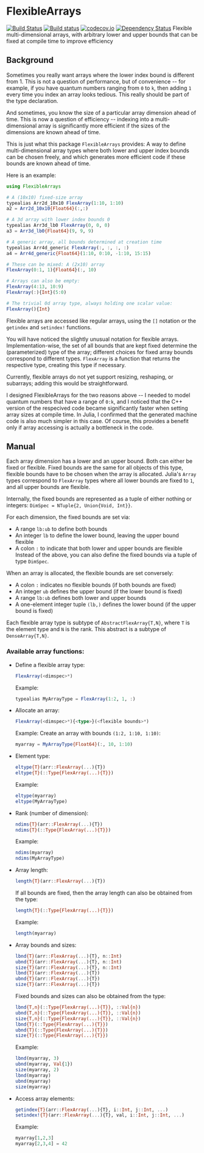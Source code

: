 # FlexibleArrays

[![Build Status](https://travis-ci.org/eschnett/FlexibleArrays.jl.svg?branch=master)](https://travis-ci.org/eschnett/FlexibleArrays.jl)
[![Build status](https://ci.appveyor.com/api/projects/status/2i24ij8n7ong4lxk/branch/master?svg=true)](https://ci.appveyor.com/project/eschnett/flexiblearrays-jl/branch/master)
[![codecov.io](https://codecov.io/github/eschnett/FlexibleArrays.jl/coverage.svg?branch=master)](https://codecov.io/github/eschnett/FlexibleArrays.jl?branch=master)
[![Dependency Status](https://dependencyci.com/github/eschnett/FlexibleArrays.jl/badge)](https://dependencyci.com/github/eschnett/FlexibleArrays.jl)
Flexible multi-dimensional arrays, with arbitrary lower and upper bounds that can be fixed at compile time to improve efficiency

## Background

Sometimes you really want arrays where the lower index bound is different from 1. This is not a question of performance, but of convenience -- for example, if you have quantum numbers ranging from `0` to `k`, then adding `1` every time you index an array looks tedious. This really should be part of the type declaration.

And sometimes, you know the size of a particular array dimension ahead of time. This is now a question of efficiency -- indexing into a multi-dimensional array is significantly more efficient if the sizes of the dimensions are known ahead of time.

This is just what this package `FlexibleArrays` provides: A way to define multi-dimensional array types where both lower and upper index bounds can be chosen freely, and which generates more efficient code if these bounds are known ahead of time.

Here is an example:
```Julia
using FlexibleArrays

# A (10x10) fixed-size array
typealias Arr2d_10x10 FlexArray(1:10, 1:10)
a2 = Arr2d_10x10{Float64}(:,:)

# A 3d array with lower index bounds 0
typealias Arr3d_lb0 FlexArray(0, 0, 0)
a3 = Arr3d_lb0{Float64}(9, 9, 9)

# A generic array, all bounds determined at creation time
typealias Arr4d_generic FlexArray(:, :, :, :)
a4 = Arr4d_generic{Float64}(1:10, 0:10, -1:10, 15:15)

# These can be mixed: A (2x10) array
FlexArray(0:1, 1){Float64}(:, 10)

# Arrays can also be empty:
FlexArray(4:13, 10:9)
FlexArray(:){Int}(5:0)

# The trivial 0d array type, always holding one scalar value:
FlexArray(){Int}
```

Flexible arrays are accessed like regular arrays, using the `[]` notation or the `getindex` and `setindex!` functions.

You will have noticed the slightly unusual notation for flexible arrays. Implementation-wise, the set of all bounds that are kept fixed determine the (parameterized) type of the array; different choices for fixed array bounds correspond to different types. `FlexArray` is a function that returns the respective type, creating this type if necessary.

Currently, flexible arrays do not yet support resizing, reshaping, or subarrays; adding this would be straightforward.

I designed FlexibleArrays for the two reasons above -- I needed to model quantum numbers that have a range of `0:k`, and I noticed that the C++ version of the respecived code became significantly faster when setting array sizes at compile time. In Julia, I confirmed that the generated machine code is also much simpler in this case. Of course, this provides a benefit only if array accessing is actually a bottleneck in the code.

## Manual

Each array dimension has a lower and an upper bound. Both can either be fixed or flexible. Fixed bounds are the same for all objects of this type, flexible bounds have to be chosen when the array is allocated. Julia's `Array` types correspond to `FlexArray` types where all lower bounds are fixed to `1`, and all upper bounds are flexible.

Internally, the fixed bounds are represented as a tuple of either nothing or integers: `DimSpec = NTuple{2, Union{Void, Int}}`.

For each dimension, the fixed bounds are set via:
- A range `lb:ub` to define both bounds
- An integer `lb` to define the lower bound, leaving the upper bound flexible
- A colon `:` to indicate that both lower and upper bounds are flexible
Instead of the above, you can also define the fixed bounds via a tuple of type `DimSpec`.

When an array is allocated, the flexible bounds are set conversely:
- A colon `:` indicates no flexible bounds (if both bounds are fixed)
- An integer `ub` defines the upper bound (if the lower bound is fixed)
- A range `lb:ub` defines both lower and upper bounds
- A one-element integer tuple `(lb,)` defines the lower bound (if the upper bound is fixed)

Each flexible array type is subtype of `AbstractFlexArray{T,N}`, where `T` is the element type and `N` is the rank. This abstract is a subtype of `DenseArray{T,N}`.

### Available array functions:

- Define a flexible array type:

  ```Julia
  FlexArray(<dimspec>*)
  ```

  Example:

  ```Julia
  typealias MyArrayType = FlexArray(1:2, 1, :)
  ```

- Allocate an array:

  ```Julia
  FlexArray(<dimspec>*){<type>}(<flexible bounds>*)
  ```

  Example:
  Create an array with bounds `(1:2, 1:10, 1:10)`:

  ```Julia
  myarray = MyArrayType{Float64}(:, 10, 1:10)
  ```

- Element type:

  ```Julia
  eltype{T}(arr::FlexArray(...){T})
  eltype{T}(::Type{FlexArray(...){T}})
  ```

  Example:

  ```Julia
  eltype(myarray)
  eltype(MyArrayType)
  ```

- Rank (number of dimension):

  ```Julia
  ndims{T}(arr::FlexArray(...){T})
  ndims{T}(::Type{FlexArray(...){T}})
  ```

  Example:

  ```Julia
  ndims(myarray)
  ndims(MyArrayType)
  ```

- Array length:

  ```Julia
  length{T}(arr::FlexArray(...){T})
  ```

  If all bounds are fixed, then the array length can also be obtained from the type:

  ```Julia
  length{T}(::Type{FlexArray(...){T}})
  ```

  Example:

  ```Julia
  length(myarray)
  ```

- Array bounds and sizes:

  ```Julia
  lbnd{T}(arr::FlexArray(...){T}, n::Int)
  ubnd{T}(arr::FlexArray(...){T}, n::Int)
  size{T}(arr::FlexArray(...){T}, n::Int)
  lbnd{T}(arr::FlexArray(...){T})
  ubnd{T}(arr::FlexArray(...){T})
  size{T}(arr::FlexArray(...){T})
  ```

  Fixed bounds and sizes can also be obtained from the type:

  ```Julia
  lbnd{T,n}(::Type{FlexArray(...){T}}, ::Val{n})
  ubnd{T,n}(::Type{FlexArray(...){T}}, ::Val{n})
  size{T,n}(::Type{FlexArray(...){T}}, ::Val{n})
  lbnd{T}(::Type{FlexArray(...){T}})
  ubnd{T}(::Type{FlexArray(...){T}})
  size{T}(::Type{FlexArray(...){T}})
  ```

  Example:

  ```Julia
  lbnd(myarray, 3)
  ubnd(myarray, Val{1})
  size(myarray, 2)
  lbnd(myarray)
  ubnd(myarray)
  size(myarray)
  ```

- Access array elements:

  ```Julia
  getindex{T}(arr::FlexArray(...){T}, i::Int, j::Int, ...)
  setindex!{T}(arr::FlexArray(...){T}, val, i::Int, j::Int, ...)
  ```

  Example:

  ```Julia
  myarray[1,2,3]
  myarray[2,3,4] = 42
  ```
